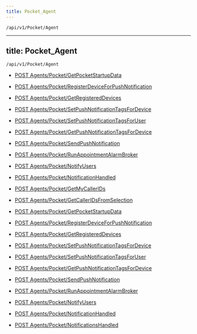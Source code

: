 ```yaml
---
title: Pocket_Agent
---
```


```http
/api/v1/Pocket/Agent
```

---
title: Pocket_Agent
---

```http
/api/v1/Pocket/Agent
```




* [POST Agents/Pocket/GetPocketStartupData](v1PocketAgent_GetPocketStartupData.md)

* [POST Agents/Pocket/RegisterDeviceForPushNotification](v1PocketAgent_RegisterDeviceForPushNotification.md)

* [POST Agents/Pocket/GetRegisteredDevices](v1PocketAgent_GetRegisteredDevices.md)

* [POST Agents/Pocket/SetPushNotificationTagsForDevice](v1PocketAgent_SetPushNotificationTagsForDevice.md)

* [POST Agents/Pocket/SetPushNotificationTagsForUser](v1PocketAgent_SetPushNotificationTagsForUser.md)

* [POST Agents/Pocket/GetPushNotificationTagsForDevice](v1PocketAgent_GetPushNotificationTagsForDevice.md)

* [POST Agents/Pocket/SendPushNotification](v1PocketAgent_SendPushNotification.md)

* [POST Agents/Pocket/RunAppointmentAlarmBroker](v1PocketAgent_RunAppointmentAlarmBroker.md)

* [POST Agents/Pocket/NotifyUsers](v1PocketAgent_NotifyUsers.md)

* [POST Agents/Pocket/NotificationHandled](v1PocketAgent_NotificationHandled.md)


* [POST Agents/Pocket/GetMyCallerIDs](v1PocketAgent_GetMyCallerIDs.md)

* [POST Agents/Pocket/GetCallerIDsFromSelection](v1PocketAgent_GetCallerIDsFromSelection.md)

* [POST Agents/Pocket/GetPocketStartupData](v1PocketAgent_GetPocketStartupData.md)

* [POST Agents/Pocket/RegisterDeviceForPushNotification](v1PocketAgent_RegisterDeviceForPushNotification.md)

* [POST Agents/Pocket/GetRegisteredDevices](v1PocketAgent_GetRegisteredDevices.md)

* [POST Agents/Pocket/SetPushNotificationTagsForDevice](v1PocketAgent_SetPushNotificationTagsForDevice.md)

* [POST Agents/Pocket/SetPushNotificationTagsForUser](v1PocketAgent_SetPushNotificationTagsForUser.md)

* [POST Agents/Pocket/GetPushNotificationTagsForDevice](v1PocketAgent_GetPushNotificationTagsForDevice.md)

* [POST Agents/Pocket/SendPushNotification](v1PocketAgent_SendPushNotification.md)

* [POST Agents/Pocket/RunAppointmentAlarmBroker](v1PocketAgent_RunAppointmentAlarmBroker.md)

* [POST Agents/Pocket/NotifyUsers](v1PocketAgent_NotifyUsers.md)

* [POST Agents/Pocket/NotificationHandled](v1PocketAgent_NotificationHandled.md)

* [POST Agents/Pocket/NotificationsHandled](v1PocketAgent_NotificationsHandled.md)